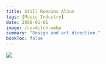 ```yaml
---
title: Still Remains Album
tags: [Music Industry]
date: 2008-01-01
image: /covditch.webp
summary: "Design and art direction."
bookToc: false
---
```


![](/back.webp)